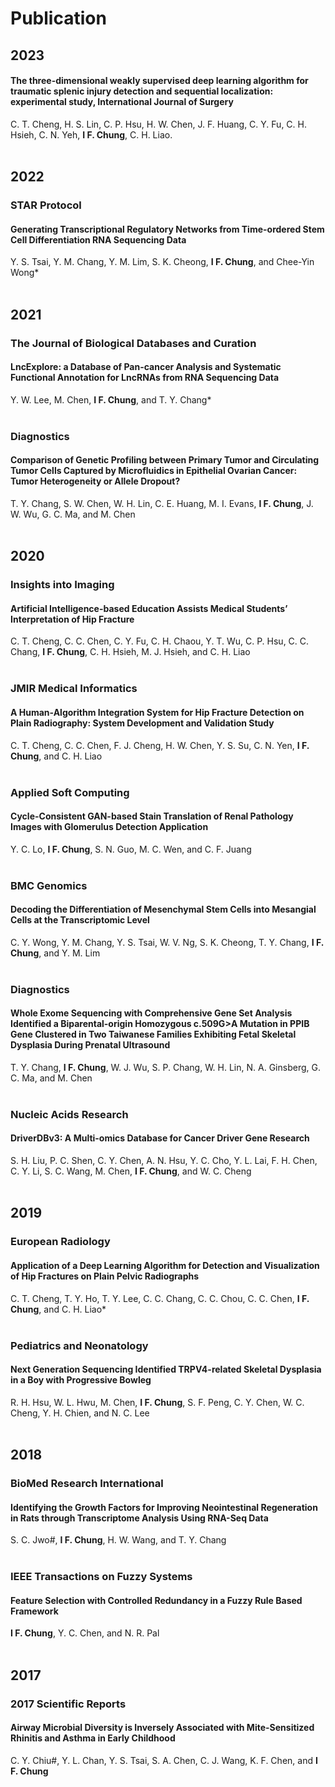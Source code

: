 # Publication
## 2023
#### The three-dimensional weakly supervised deep learning algorithm for traumatic splenic injury detection and sequential localization: experimental study,   International Journal of Surgery
C. T. Cheng, H. S. Lin, C. P. Hsu, H. W. Chen, J. F. Huang, C. Y. Fu, C. H. Hsieh, C. N. Yeh, **I F. Chung**, C. H. Liao.
<br>
<br>
## 2022
###     STAR Protocol
#### Generating Transcriptional Regulatory Networks from Time-ordered Stem Cell Differentiation RNA Sequencing Data
Y. S. Tsai, Y. M. Chang, Y. M. Lim, S. K. Cheong, **I F. Chung**, and Chee-Yin Wong*
<br>
<br>
## 2021
### The Journal of Biological Databases and Curation
#### LncExplore: a Database of Pan-cancer Analysis and Systematic Functional Annotation for LncRNAs from RNA Sequencing Data
Y. W. Lee, M. Chen, **I F. Chung**, and T. Y. Chang*
<br>
<br>
### Diagnostics
#### Comparison of Genetic Profiling between Primary Tumor and Circulating Tumor Cells Captured by Microfluidics in Epithelial Ovarian Cancer: Tumor Heterogeneity or Allele Dropout?
T. Y. Chang, S. W. Chen, W. H. Lin, C. E. Huang, M. I. Evans, **I F. Chung**, J. W. Wu, G. C. Ma, and M. Chen
<br>
<br>
## 2020
### Insights into Imaging
#### Artificial Intelligence-based Education Assists Medical Students’ Interpretation of Hip Fracture
C. T. Cheng, C. C. Chen, C. Y. Fu, C. H. Chaou, Y. T. Wu, C. P. Hsu, C. C. Chang, **I F. Chung**, C. H. Hsieh, M. J. Hsieh, and C. H. Liao
<br>
<br>
### JMIR Medical Informatics
#### A Human-Algorithm Integration System for Hip Fracture Detection on Plain Radiography: System Development and Validation Study
C. T. Cheng, C. C. Chen, F. J. Cheng, H. W. Chen, Y. S. Su, C. N. Yen, **I F. Chung**, and C. H. Liao
<br>
<br>
###  Applied Soft Computing
#### Cycle-Consistent GAN-based Stain Translation of Renal Pathology Images with Glomerulus Detection Application
Y. C. Lo, **I F. Chung**, S. N. Guo, M. C. Wen, and C. F. Juang
<br>
<br>
###  BMC Genomics
#### Decoding the Differentiation of Mesenchymal Stem Cells into Mesangial Cells at the Transcriptomic Level
C. Y. Wong, Y. M. Chang, Y. S. Tsai, W. V. Ng, S. K. Cheong, T. Y. Chang, **I F. Chung**, and Y. M. Lim
<br>
<br>
### Diagnostics
#### Whole Exome Sequencing with Comprehensive Gene Set Analysis Identified a Biparental-origin Homozygous c.509G>A Mutation in PPIB Gene Clustered in Two Taiwanese Families Exhibiting Fetal Skeletal Dysplasia During Prenatal Ultrasound
T. Y. Chang, **I F. Chung**, W. J. Wu, S. P. Chang, W. H. Lin, N. A. Ginsberg, G. C. Ma, and M. Chen
<br>
<br>
###  Nucleic Acids Research
#### DriverDBv3: A Multi-omics Database for Cancer Driver Gene Research
S. H. Liu, P. C. Shen, C. Y. Chen, A. N. Hsu, Y. C. Cho, Y. L. Lai, F. H. Chen, C. Y. Li, S. C. Wang, M. Chen, **I F. Chung**, and W. C. Cheng
<br>
<br>
## 2019
### European Radiology
#### Application of a Deep Learning Algorithm for Detection and Visualization of Hip Fractures on Plain Pelvic Radiographs
C. T. Cheng, T. Y. Ho, T. Y. Lee, C. C. Chang, C. C. Chou, C. C. Chen, **I F. Chung**, and C. H. Liao*
<br>
<br>
### Pediatrics and Neonatology
#### Next Generation Sequencing Identified TRPV4-related Skeletal Dysplasia in a Boy with Progressive Bowleg
R. H. Hsu, W. L. Hwu, M. Chen, **I F. Chung**, S. F. Peng, C. Y. Chen, W. C. Cheng, Y. H. Chien, and N. C. Lee
<br>
<br>
## 2018
### BioMed Research International
#### Identifying the Growth Factors for Improving Neointestinal Regeneration in Rats through Transcriptome Analysis Using RNA-Seq Data
S. C. Jwo#, **I F. Chung**, H. W. Wang, and T. Y. Chang
<br>
<br>
### IEEE Transactions on Fuzzy Systems
#### Feature Selection with Controlled Redundancy in a Fuzzy Rule Based Framework
**I F. Chung**, Y. C. Chen, and N. R. Pal
<br>
<br>
## 2017
### 2017 Scientific Reports
#### Airway Microbial Diversity is Inversely Associated with Mite-Sensitized Rhinitis and Asthma in Early Childhood
C. Y. Chiu#, Y. L. Chan, Y. S. Tsai, S. A. Chen, C. J. Wang, K. F. Chen, and **I F. Chung**






